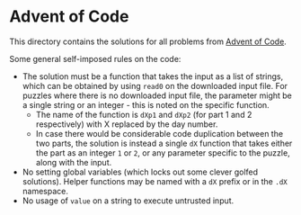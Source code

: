 # Advent of Code

This directory contains the solutions for all problems from [Advent of Code](https://adventofcode.com).

Some general self-imposed rules on the code:
* The solution must be a function that takes the input as a list of strings, which can be obtained by using `read0` on the downloaded input file. For puzzles where there is no downloaded input file, the parameter might be a single string or an integer - this is noted on the specific function.
  * The name of the function is `dXp1` and `dXp2` (for part 1 and 2 respectively) with X replaced by the day number.
  * In case there would be considerable code duplication between the two parts, the solution is instead a single `dX` function that takes either the part as an integer `1` or `2`, or any parameter specific to the puzzle, along with the input.
* No setting global variables (which locks out some clever golfed solutions). Helper functions may be named with a `dX` prefix or in the `.dX` namespace.
* No usage of `value` on a string to execute untrusted input.
